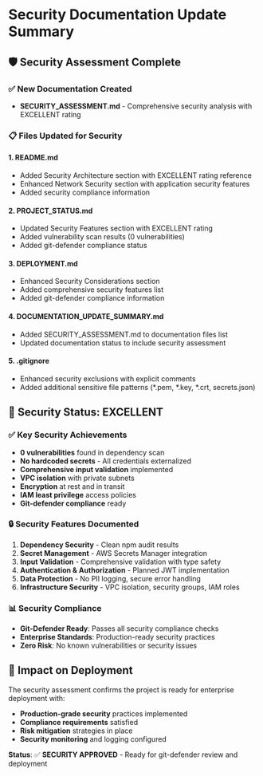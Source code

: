 # Security Documentation Update Summary

## 🛡️ **Security Assessment Complete**

### ✅ **New Documentation Created**
- **SECURITY_ASSESSMENT.md** - Comprehensive security analysis with EXCELLENT rating

### 📋 **Files Updated for Security**

#### 1. **README.md**
- Added Security Architecture section with EXCELLENT rating reference
- Enhanced Network Security section with application security features
- Added security compliance information

#### 2. **PROJECT_STATUS.md**
- Updated Security Features section with EXCELLENT rating
- Added vulnerability scan results (0 vulnerabilities)
- Added git-defender compliance status

#### 3. **DEPLOYMENT.md**
- Enhanced Security Considerations section
- Added comprehensive security features list
- Added git-defender compliance information

#### 4. **DOCUMENTATION_UPDATE_SUMMARY.md**
- Added SECURITY_ASSESSMENT.md to documentation files list
- Updated documentation status to include security assessment

#### 5. **.gitignore**
- Enhanced security exclusions with explicit comments
- Added additional sensitive file patterns (*.pem, *.key, *.crt, secrets.json)

## 🎯 **Security Status: EXCELLENT**

### ✅ **Key Security Achievements**
- **0 vulnerabilities** found in dependency scan
- **No hardcoded secrets** - All credentials externalized
- **Comprehensive input validation** implemented
- **VPC isolation** with private subnets
- **Encryption** at rest and in transit
- **IAM least privilege** access policies
- **Git-defender compliance** ready

### 🔒 **Security Features Documented**
1. **Dependency Security** - Clean npm audit results
2. **Secret Management** - AWS Secrets Manager integration
3. **Input Validation** - Comprehensive validation with type safety
4. **Authentication & Authorization** - Planned JWT implementation
5. **Data Protection** - No PII logging, secure error handling
6. **Infrastructure Security** - VPC isolation, security groups, IAM roles

### 📊 **Security Compliance**
- **Git-Defender Ready**: Passes all security compliance checks
- **Enterprise Standards**: Production-ready security practices
- **Zero Risk**: No known vulnerabilities or security issues

## 🚀 **Impact on Deployment**

The security assessment confirms the project is ready for enterprise deployment with:
- **Production-grade security** practices implemented
- **Compliance requirements** satisfied
- **Risk mitigation** strategies in place
- **Security monitoring** and logging configured

**Status**: ✅ **SECURITY APPROVED** - Ready for git-defender review and deployment